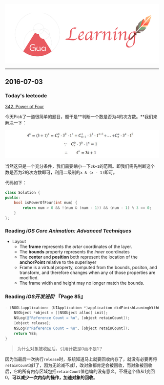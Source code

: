 ![](background.png)

---

## 2016-07-03

### Today's leetcode

[342. Power of Four](https://leetcode.com/problems/power-of-four/)

今天Pick了一道很简单的题目，题干是**判断一个数是否为4的次方数。**我们来解决一下：

![](source/16-07-03-00.png)

当然这只是一个充分条件，我们需要缩小一下`3k+1`的范围。即我们需先判断这个数是否为2的次方数即可，利用二级制的`x & (x - 1)`即可。

代码如下：

```cpp
class Solution {
public:
    bool isPowerOfFour(int num) {
        return num > 0 && !(num & (num - 1)) && (num - 1) % 3 == 0;
    }
};
```


### Reading *iOS Core Animation: Advanced Techniques*
* Layout
  * The **frame** represents the *orter* coordinates of the layer.
  * The **bounds** property represents the *inner* coordinates
  * The **center** and **position** both represent the location of the **anchorPoint** relative to the superlayer
  * Frame is a virtual property, computed from the bounds, positon, and transform, and therefore changes when any of those properties are modified.
  * The frame width and height may no longer match the bounds.

### Reading *iOS开发进阶* 『Page 85』

```Objective-C
- (BOOL)application: (UIApplication *)application didFinishLauningWithOptions: (NSDictionary *)launchOptions {
	NSObject *object = [[NSObject alloc] init];
	NSLog(@"Reference Count = %u", [object retainCount]);
	[object release];
	NSLog(@"Reference Count = %u", [object retainCount]);
	return YES;
}
```

> 为什么对象被收回后，引用计数是0而不是1？

因为当最后一次执行`release`时，系统知道马上就要回收内存了，就没有必要再将`retainCount`减1了，因为无论减不减1，改对象都肯定会被回收，而对象被回收后，它的所有内存区域包括`retainCount`值也编的没有意义。不将这个值从1变回0，**可以减少一次内存的操作，加速对象的回收**。



